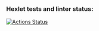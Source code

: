 ### Hexlet tests and linter status:
[![Actions Status](https://github.com/Luesal/python-project-49/actions/workflows/hexlet-check.yml/badge.svg)](https://github.com/Luesal/python-project-49/actions)